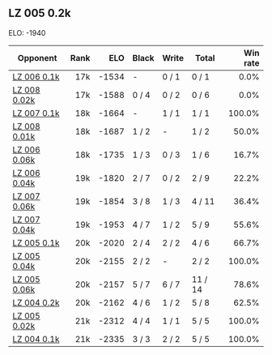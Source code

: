 ## LZ 005 0.2k ##

ELO: -1940

Opponent | Rank | ELO | Black | Write | Total | Win rate
---------|-----:|----:|-------|-------|-------|-------:
[LZ 006 0.1k](LZ%20006%200.1k.md) | 17k | -1534 | - | 0 / 1 | 0 / 1 | 0.0%
[LZ 008 0.02k](LZ%20008%200.02k.md) | 17k | -1588 | 0 / 4 | 0 / 2 | 0 / 6 | 0.0%
[LZ 007 0.1k](LZ%20007%200.1k.md) | 18k | -1664 | - | 1 / 1 | 1 / 1 | 100.0%
[LZ 008 0.01k](LZ%20008%200.01k.md) | 18k | -1687 | 1 / 2 | - | 1 / 2 | 50.0%
[LZ 006 0.06k](LZ%20006%200.06k.md) | 18k | -1735 | 1 / 3 | 0 / 3 | 1 / 6 | 16.7%
[LZ 006 0.04k](LZ%20006%200.04k.md) | 19k | -1820 | 2 / 7 | 0 / 2 | 2 / 9 | 22.2%
[LZ 007 0.06k](LZ%20007%200.06k.md) | 19k | -1854 | 3 / 8 | 1 / 3 | 4 / 11 | 36.4%
[LZ 007 0.04k](LZ%20007%200.04k.md) | 19k | -1953 | 4 / 7 | 1 / 2 | 5 / 9 | 55.6%
[LZ 005 0.1k](LZ%20005%200.1k.md) | 20k | -2020 | 2 / 4 | 2 / 2 | 4 / 6 | 66.7%
[LZ 005 0.04k](LZ%20005%200.04k.md) | 20k | -2155 | 2 / 2 | - | 2 / 2 | 100.0%
[LZ 005 0.06k](LZ%20005%200.06k.md) | 20k | -2157 | 5 / 7 | 6 / 7 | 11 / 14 | 78.6%
[LZ 004 0.2k](LZ%20004%200.2k.md) | 20k | -2162 | 4 / 6 | 1 / 2 | 5 / 8 | 62.5%
[LZ 005 0.02k](LZ%20005%200.02k.md) | 21k | -2312 | 4 / 4 | 1 / 1 | 5 / 5 | 100.0%
[LZ 004 0.1k](LZ%20004%200.1k.md) | 21k | -2335 | 3 / 3 | 2 / 2 | 5 / 5 | 100.0%
